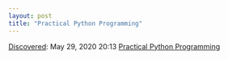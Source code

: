 ```yaml
---
layout: post
title: "Practical Python Programming"
---
```

[Discovered](http://rolandtanglao.com/2020/07/29/p1-blogthis-checkvist-list-links-to-blog/): May 29, 2020 20:13 [Practical Python Programming](https://simonwillison.net/2020/May/29/practical-python-programming/)
